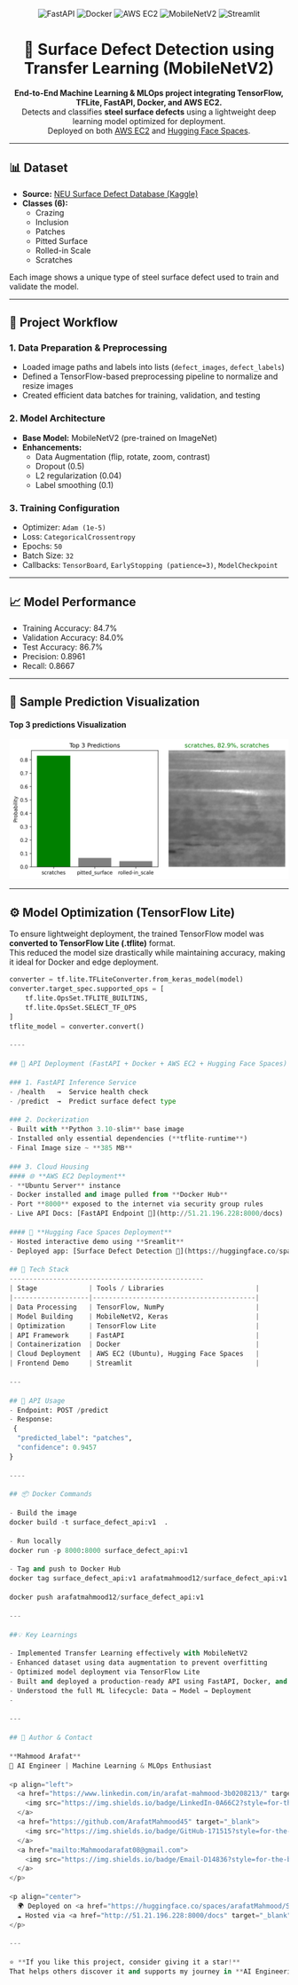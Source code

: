 <p align="center">
  <img src="https://img.shields.io/badge/Framework-FastAPI-009688?style=flat-square&logo=fastapi&logoColor=white" alt="FastAPI"/>
  <img src="https://img.shields.io/badge/Docker-Ready-0db7ed?style=flat-square&logo=docker&logoColor=white" alt="Docker"/>
  <img src="https://img.shields.io/badge/Deployed%20On-AWS%20EC2-232f3e?style=flat-square&logo=amazonaws&logoColor=white" alt="AWS EC2"/>
  <img src="https://img.shields.io/badge/Model-MobileNetV2-4285F4?style=flat-square&logo=tensorflow&logoColor=white" alt="MobileNetV2"/>
  <img src="https://img.shields.io/badge/Frontend-Streamlit-FF4B4B?style=flat-square&logo=streamlit&logoColor=white" alt="Streamlit"/>
</p>

<h1 align="center">🧠 Surface Defect Detection using Transfer Learning (MobileNetV2)</h1>

<p align="center">
  <b>End-to-End Machine Learning & MLOps project integrating TensorFlow, TFLite, FastAPI, Docker, and AWS EC2.</b><br>
  Detects and classifies <b>steel surface defects</b> using a lightweight deep learning model optimized for deployment.<br>
  Deployed on both <a href="http://51.21.196.228:8000/docs" target="_blank">AWS EC2</a> and 
  <a href="https://huggingface.co/spaces/arafatMahmood/Surface_defect_detection" target="_blank">Hugging Face Spaces</a>.
</p>

---

## 📊 Dataset

- **Source:** [NEU Surface Defect Database (Kaggle)](https://www.kaggle.com/datasets/kaustubhdikshit/neu-surface-defect-database)  
- **Classes (6):**
  - Crazing  
  - Inclusion  
  - Patches  
  - Pitted Surface  
  - Rolled-in Scale  
  - Scratches  

Each image shows a unique type of steel surface defect used to train and validate the model.

---

## 🧩 Project Workflow

### 1. Data Preparation & Preprocessing
- Loaded image paths and labels into lists (`defect_images`, `defect_labels`)
- Defined a TensorFlow-based preprocessing pipeline to normalize and resize images
- Created efficient data batches for training, validation, and testing

### 2. Model Architecture
- **Base Model:** MobileNetV2 (pre-trained on ImageNet)
- **Enhancements:**
  - Data Augmentation (flip, rotate, zoom, contrast)
  - Dropout (0.5)
  - L2 regularization (0.04)
  - Label smoothing (0.1)

### 3. Training Configuration
- Optimizer: `Adam (1e-5)`
- Loss: `CategoricalCrossentropy`
- Epochs: `50`
- Batch Size: `32`
- Callbacks: `TensorBoard`, `EarlyStopping (patience=3)`, `ModelCheckpoint`

---

## 📈 Model Performance
- Training Accuracy: 84.7%
- Validation Accuracy: 84.0%
- Test Accuracy: 86.7%
- Precision: 0.8961
- Recall: 0.8667

----

## 📸 Sample Prediction Visualization

#### Top 3 predictions Visualization
![Top 3 predictions](top3_prediction.png)

----
## ⚙️ Model Optimization (TensorFlow Lite)

To ensure lightweight deployment, the trained TensorFlow model was **converted to TensorFlow Lite (.tflite)** format.  
This reduced the model size drastically while maintaining accuracy, making it ideal for Docker and edge deployment.

```python
converter = tf.lite.TFLiteConverter.from_keras_model(model)
converter.target_spec.supported_ops = [
    tf.lite.OpsSet.TFLITE_BUILTINS,
    tf.lite.OpsSet.SELECT_TF_OPS
]
tflite_model = converter.convert()

----

## 🧩 API Deployment (FastAPI + Docker + AWS EC2 + Hugging Face Spaces)

### 1. FastAPI Inference Service 
- /health   →  Service health check  
- /predict  →  Predict surface defect type  

### 2. Dockerization
- Built with **Python 3.10-slim** base image
- Installed only essential dependencies (**tflite-runtime**)
- Final Image size ~ **385 MB**

### 3. Cloud Housing
#### 🌐 **AWS EC2 Deployment**
- **Ubuntu Server** instance  
- Docker installed and image pulled from **Docker Hub**  
- Port **8000** exposed to the internet via security group rules  
- Live API Docs: [FastAPI Endpoint 🔗](http://51.21.196.228:8000/docs)

#### 🤗 **Hugging Face Spaces Deployment**
- Hosted interactive demo using **Sreamlit**  
- Deployed app: [Surface Defect Detection 🔗](https://huggingface.co/spaces/arafatMahmood/Surface_defect_detection)

## 🧰 Tech Stack
-------------------------------------------------
| Stage             | Tools / Libraries                       |
|-------------------|-----------------------------------------|
| Data Processing   | TensorFlow, NumPy                       |
| Model Building    | MobileNetV2, Keras                      |
| Optimization      | TensorFlow Lite                         |
| API Framework     | FastAPI                                 |
| Containerization  | Docker                                  |
| Cloud Deployment  | AWS EC2 (Ubuntu), Hugging Face Spaces   |
| Frontend Demo     | Streamlit                               |

---

## 🧪 API Usage
- Endpoint: POST /predict
- Response:
 {
  "predicted_label": "patches",
  "confidence": 0.9457
}

----

## 📦 Docker Commands

- Build the image
docker build -t surface_defect_api:v1  .

- Run locally
docker run -p 8000:8000 surface_defect_api:v1

- Tag and push to Docker Hub
docker tag surface_defect_api:v1 arafatmahmood12/surface_defect_api:v1

docker push arafatmahmood12/surface_defect_api:v1

---

##💡 Key Learnings

- Implemented Transfer Learning effectively with MobileNetV2
- Enhanced dataset using data augmentation to prevent overfitting
- Optimized model deployment via TensorFlow Lite
- Built and deployed a production-ready API using FastAPI, Docker, and AWS EC2
- Understood the full ML lifecycle: Data → Model → Deployment
-

---

## 👤 Author & Contact

**Mahmood Arafat**  
💼 AI Engineer | Machine Learning & MLOps Enthusiast  

<p align="left">
  <a href="https://www.linkedin.com/in/arafat-mahmood-3b0208213/" target="_blank">
    <img src="https://img.shields.io/badge/LinkedIn-0A66C2?style=for-the-badge&logo=linkedin&logoColor=white" alt="LinkedIn"/>
  </a>
  <a href="https://github.com/ArafatMahmood45" target="_blank">
    <img src="https://img.shields.io/badge/GitHub-171515?style=for-the-badge&logo=github&logoColor=white" alt="GitHub"/>
  </a>
  <a href="mailto:Mahmoodarafat08@gmail.com">
    <img src="https://img.shields.io/badge/Email-D14836?style=for-the-badge&logo=gmail&logoColor=white" alt="Email"/>
  </a>
</p>

<p align="center">
  🌍 Deployed on <a href="https://huggingface.co/spaces/arafatMahmood/Surface_defect_detection" target="_blank">Hugging Face Spaces</a> |
  ☁️ Hosted via <a href="http://51.21.196.228:8000/docs" target="_blank">AWS EC2 FastAPI Endpoint</a>
</p>

---

⭐ **If you like this project, consider giving it a star!**  
That helps others discover it and supports my journey in **AI Engineering & MLOps** 🚀


